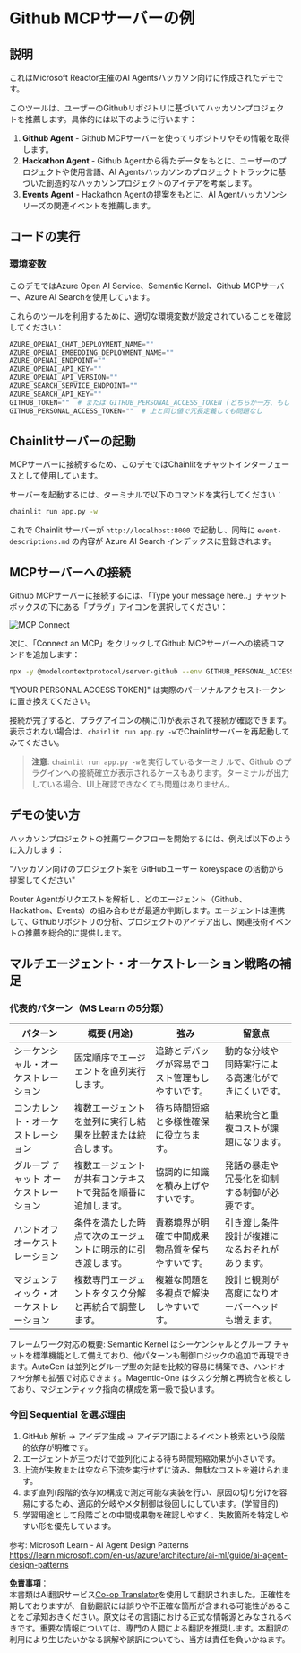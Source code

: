 <!--
CO_OP_TRANSLATOR_METADATA:
{
  "original_hash": "9bf0395cbc541ce8db2a9699c8678dfc",
  "translation_date": "2025-06-11T04:50:54+00:00",
  "source_file": "11-mcp/code_samples/github-mcp/README.md",
  "language_code": "ja"
}
-->
# Github MCPサーバーの例

## 説明

これはMicrosoft Reactor主催のAI Agentsハッカソン向けに作成されたデモです。

このツールは、ユーザーのGithubリポジトリに基づいてハッカソンプロジェクトを推薦します。具体的には以下のように行います：

1. **Github Agent** - Github MCPサーバーを使ってリポジトリやその情報を取得します。
2. **Hackathon Agent** - Github Agentから得たデータをもとに、ユーザーのプロジェクトや使用言語、AI Agentsハッカソンのプロジェクトトラックに基づいた創造的なハッカソンプロジェクトのアイデアを考案します。
3. **Events Agent** - Hackathon Agentの提案をもとに、AI Agentハッカソンシリーズの関連イベントを推薦します。

## コードの実行

### 環境変数

このデモではAzure Open AI Service、Semantic Kernel、Github MCPサーバー、Azure AI Searchを使用しています。

これらのツールを利用するために、適切な環境変数が設定されていることを確認してください：

```python
AZURE_OPENAI_CHAT_DEPLOYMENT_NAME=""
AZURE_OPENAI_EMBEDDING_DEPLOYMENT_NAME=""
AZURE_OPENAI_ENDPOINT=""
AZURE_OPENAI_API_KEY=""
AZURE_OPENAI_API_VERSION=""
AZURE_SEARCH_SERVICE_ENDPOINT=""
AZURE_SEARCH_API_KEY=""
GITHUB_TOKEN=""  # または GITHUB_PERSONAL_ACCESS_TOKEN (どちらか一方、もしくは両方定義可)
GITHUB_PERSONAL_ACCESS_TOKEN=""  # 上と同じ値で冗長定義しても問題なし
``` 

## Chainlitサーバーの起動

MCPサーバーに接続するため、このデモではChainlitをチャットインターフェースとして使用しています。

サーバーを起動するには、ターミナルで以下のコマンドを実行してください：

```bash
chainlit run app.py -w
```

これで Chainlit サーバーが `http://localhost:8000` で起動し、同時に `event-descriptions.md` の内容が Azure AI Search インデックスに登録されます。

## MCPサーバーへの接続

Github MCPサーバーに接続するには、「Type your message here..」チャットボックスの下にある「プラグ」アイコンを選択してください：

![MCP Connect](../../../../../11-mcp/code_samples/github-mcp/images/mcp-chainlit-1.png)

次に、「Connect an MCP」をクリックしてGithub MCPサーバーへの接続コマンドを追加します：

```bash
npx -y @modelcontextprotocol/server-github --env GITHUB_PERSONAL_ACCESS_TOKEN=[YOUR PERSONAL ACCESS TOKEN]
```

"[YOUR PERSONAL ACCESS TOKEN]" は実際のパーソナルアクセストークンに置き換えてください。

接続が完了すると、プラグアイコンの横に(1)が表示されて接続が確認できます。表示されない場合は、`chainlit run app.py -w`でChainlitサーバーを再起動してみてください。
> **注意**: `chainlit run app.py -w`を実行しているターミナルで、Github のプラグインへの接続確立が表示されるケースもあります。ターミナルが出力している場合、UI上確認できなくても問題はありません。

## デモの使い方

ハッカソンプロジェクトの推薦ワークフローを開始するには、例えば以下のように入力します：

"ハッカソン向けのプロジェクト案を GitHubユーザー koreyspace の活動から提案してください"

Router Agentがリクエストを解析し、どのエージェント（Github、Hackathon、Events）の組み合わせが最適か判断します。エージェントは連携して、Githubリポジトリの分析、プロジェクトのアイデア出し、関連技術イベントの推薦を総合的に提供します。

## マルチエージェント・オーケストレーション戦略の補足

### 代表的パターン（MS Learn の5分類）

| パターン | 概要 (用途) | 強み | 留意点 |
|----------|-------------|------|--------|
| シーケンシャル・オーケストレーション | 固定順序でエージェントを直列実行します。 | 追跡とデバッグが容易でコスト管理もしやすいです。 | 動的な分岐や同時実行による高速化ができにくいです。 |
| コンカレント・オーケストレーション | 複数エージェントを並列に実行し結果を比較または統合します。 | 待ち時間短縮と多様性確保に役立ちます。 | 結果統合と重複コストが課題になります。 |
| グループ チャット オーケストレーション | 複数エージェントが共有コンテキストで発話を順番に追加します。 | 協調的に知識を積み上げやすいです。 | 発話の暴走や冗長化を抑制する制御が必要です。 |
| ハンドオフ オーケストレーション | 条件を満たした時点で次のエージェントに明示的に引き渡します。 | 責務境界が明確で中間成果物品質を保ちやすいです。 | 引き渡し条件設計が複雑になるおそれがあります。 |
| マジェンティック・オーケストレーション | 複数専門エージェントをタスク分解と再統合で調整します。 | 複雑な問題を多視点で解決しやすいです。 | 設計と観測が高度になりオーバーヘッドも増えます。 |

フレームワーク対応の概要: Semantic Kernel はシーケンシャルとグループ チャットを標準機能として備えており、他パターンも制御ロジックの追加で再現できます。AutoGen は並列とグループ型の対話を比較的容易に構築でき、ハンドオフや分解も拡張で対応できます。Magentic-One はタスク分解と再統合を核としており、マジェンティック指向の構成を第一級で扱います。

### 今回 Sequential を選ぶ理由
1. GitHub 解析 → アイデア生成 → アイデア語によるイベント検索という段階的依存が明確です。
2. エージェントが三つだけで並列化による待ち時間短縮効果が小さいです。
3. 上流が失敗または空なら下流を実行せずに済み、無駄なコストを避けられます。
4. まず直列(段階的依存)の構成で測定可能な実装を行い、原因の切り分けを容易にするため、適応的分岐やメタ制御は後回しにしています。(学習目的)
5. 学習用途として段階ごとの中間成果物を確認しやすく、失敗箇所を特定しやすい形を優先しています。

参考: Microsoft Learn - AI Agent Design Patterns  
https://learn.microsoft.com/en-us/azure/architecture/ai-ml/guide/ai-agent-design-patterns


**免責事項**：  
本書類はAI翻訳サービス[Co-op Translator](https://github.com/Azure/co-op-translator)を使用して翻訳されました。正確性を期しておりますが、自動翻訳には誤りや不正確な箇所が含まれる可能性があることをご承知おきください。原文はその言語における正式な情報源とみなされるべきです。重要な情報については、専門の人間による翻訳を推奨します。本翻訳の利用により生じたいかなる誤解や誤訳についても、当方は責任を負いかねます。